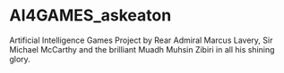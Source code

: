 # AI4GAMES_askeaton
Artificial Intelligence Games Project by Rear Admiral Marcus Lavery, Sir Michael McCarthy and the brilliant Muadh Muhsin Zibiri in all his shining glory.
